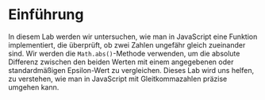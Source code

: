 # Einführung

In diesem Lab werden wir untersuchen, wie man in JavaScript eine Funktion implementiert, die überprüft, ob zwei Zahlen ungefähr gleich zueinander sind. Wir werden die `Math.abs()`-Methode verwenden, um die absolute Differenz zwischen den beiden Werten mit einem angegebenen oder standardmäßigen Epsilon-Wert zu vergleichen. Dieses Lab wird uns helfen, zu verstehen, wie man in JavaScript mit Gleitkommazahlen präzise umgehen kann.
